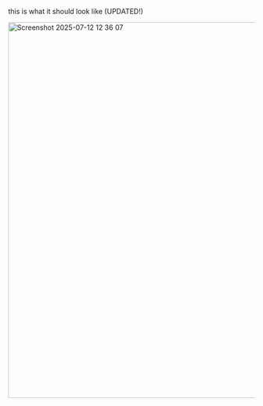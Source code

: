 this is what it should look like (UPDATED!)

<img width="1365" height="767" alt="Screenshot 2025-07-12 12 36 07" src="https://github.com/user-attachments/assets/85fb1029-f548-4565-962c-2cab5e531f4d" />
